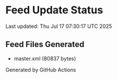 # Feed Update Status
Last updated: Thu Jul 17 07:30:17 UTC 2025

## Feed Files Generated
- master.xml (80837 bytes)

Generated by GitHub Actions
